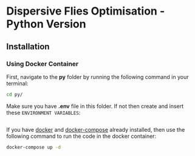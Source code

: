 # Dispersive Flies Optimisation - Python Version

## Installation

### Using Docker Container

First, navigate to the **py** folder by running the following command in your terminal:

```bash
cd py/
```

Make sure you have **.env** file in this folder. If not then create and insert these ```ENVIRONMENT VARIABLES```:

```bash

```

If you have [docker](https://docs.docker.com/engine/install/) and [docker-compose](https://docs.docker.com/compose/install/) already installed, then use the following command to run the code in the docker container:

```bash
docker-compose up -d
```
